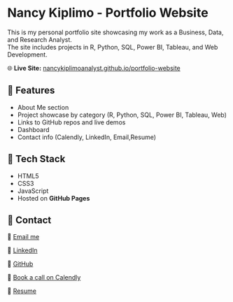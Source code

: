 # Nancy Kiplimo - Portfolio Website

This is my personal portfolio site showcasing my work as a Business, Data, and Research Analyst.  
The site includes projects in R, Python, SQL, Power BI, Tableau, and Web Development.

🌐 **Live Site:** [nancykiplimoanalyst.github.io/portfolio-website](https://nancykiplimoanalyst.github.io/portfolio-website/)  

## 🔹 Features
- About Me section
- Project showcase by category (R, Python, SQL, Power BI, Tableau, Web)
- Links to GitHub repos and live demos
- Dashboard
- Contact info (Calendly, LinkedIn, Email,Resume)

## 🔹 Tech Stack
- HTML5  
- CSS3  
- JavaScript  
- Hosted on **GitHub Pages**

## 🔹 Contact

📧 [Email me](mailto:kiplimonancy888@gmail.com)  

🔗 [LinkedIn](https://www.linkedin.com/in/nancykiplimo/) 

🔗 [GitHub](https://github.com/NancyKiplimoAnalyst) 

📅 [Book a call on Calendly](https://calendly.com/kiplimonancy888/30min)

🔗 [Resume](https://github.com/NancyKiplimoAnalyst/resume-link/blob/main/RESUME-NANCY.pdf)
